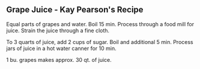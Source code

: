 
## Grape Juice - Kay Pearson's Recipe

Equal parts of grapes and water.  Boil 15 min.  Process through a food mill for juice.
Strain the juice through a fine cloth. 

To 3 quarts of juice, add 2 cups of sugar.  Boil and additional 5 min.  Process jars of
juice in a hot water canner for 10 min.

1 bu. grapes makes approx. 30 qt. of juice.
